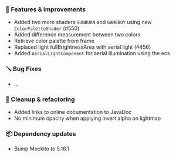 ### 🚀 Features & improvements

- Added two more shaders `SUNBURN` and `GAMEBOY` using new `ColorPaletteShader` (#550)
- Added difference measurement between two colors
- Retrieve color palette from frame
- Replaced light fullBrightnessArea with aerial light (#456)
- Added `AerialLightComponent` for aerial illumination using the ecs

### 🪛 Bug Fixes

- ...

### 🧽 Cleanup & refactoring

- Added links to online documentation to JavaDoc
- No minimum opacity when applying invert alpha on lightmap

### 📦 Dependency updates

- Bump Mockito to 5.16.1